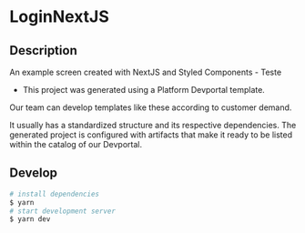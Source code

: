 # LoginNextJS

## Description

An example screen created with NextJS and Styled Components - Teste


- This project was generated using a Platform Devportal template.

Our team can develop templates like these according to customer demand.

It usually has a standardized structure and its respective dependencies.
The generated project is configured with artifacts that make it ready to be listed within the catalog of our Devportal.


## Develop

~~~bash
# install dependencies
$ yarn
# start development server
$ yarn dev
~~~
